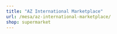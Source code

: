 ```yaml
---
title: "AZ International Marketplace"
url: /mesa/az-international-marketplace/
shop: supermarket
---
```

